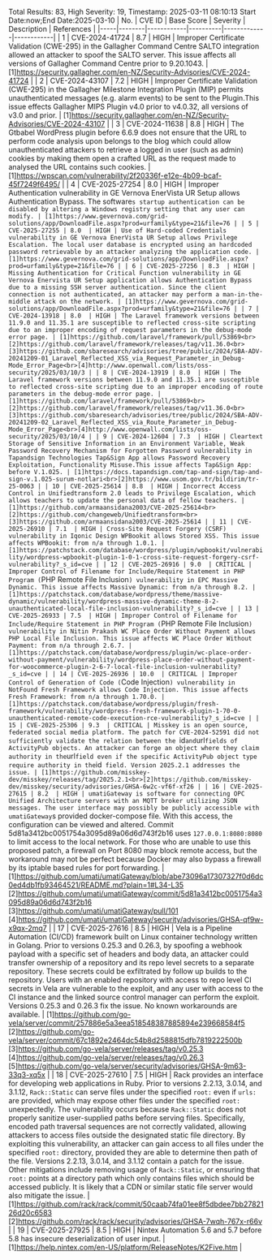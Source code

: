 Total Results: 83, High Severity: 19, Timestamp: 2025-03-11 08:10:13
Start Date:now;End Date:2025-03-10
| No. | CVE ID | Base Score | Severity | Description | References |
|-----|--------|------------|----------|-------------|------------|
| 1 | CVE-2024-41724 | 8.7  | HIGH | Improper Certificate Validation (CWE-295) in the Gallagher Command Centre SALTO integration allowed an attacker to spoof the SALTO server. This issue affects all versions of Gallagher Command Centre prior to 9.20.1043. | [1]https://security.gallagher.com/en-NZ/Security-Advisories/CVE-2024-41724 |
| 2 | CVE-2024-43107 | 7.2  | HIGH | Improper Certificate Validation (CWE-295) in the Gallagher Milestone Integration Plugin (MIP) permits unauthenticated messages (e.g. alarm events) to be sent to the Plugin.This issue effects Gallagher MIPS Plugin v4.0 prior to v4.0.32, all versions of v3.0 and prior. | [1]https://security.gallagher.com/en-NZ/Security-Advisories/CVE-2024-43107 |
| 3 | CVE-2024-11638 | 8.8  | HIGH | The Gtbabel WordPress plugin before 6.6.9 does not ensure that the URL to perform code analysis upon belongs to the blog which could allow unauthenticated attackers to retrieve a logged in user (such as admin) cookies by making them open a crafted URL as the request made to analysed the URL contains such cookies. | [1]https://wpscan.com/vulnerability/2f20336f-e12e-4b09-bcaf-45f7249f6495/ |
| 4 | CVE-2025-27254 | 8.0  | HIGH | Improper Authentication vulnerability in GE Vernova EnerVista UR Setup allows Authentication Bypass. The software`s startup authentication can be disabled by altering a Windows registry setting that any user can modify. | [1]https://www.gevernova.com/grid-solutions/app/DownloadFile.aspx?prod=urfamily&type=21&file=76 |
| 5 | CVE-2025-27255 | 8.0  | HIGH | Use of Hard-coded Credentials vulnerability in GE Vernova EnerVista UR Setup allows Privilege Escalation. The local user database is encrypted using an hardcoded password retrievable by an attacker analyzing the application code. | [1]https://www.gevernova.com/grid-solutions/app/DownloadFile.aspx?prod=urfamily&type=21&file=76 |
| 6 | CVE-2025-27256 | 8.3  | HIGH | Missing Authentication for Critical Function vulnerability in GE Vernova Enervista UR Setup application allows Authentication Bypass due to a missing SSH server authentication. Since the client connection is not authenticated, an attacker may perform a man-in-the-middle attack on the network. | [1]https://www.gevernova.com/grid-solutions/app/DownloadFile.aspx?prod=urfamily&type=21&file=76 |
| 7 | CVE-2024-13918 | 8.0  | HIGH | The Laravel framework versions between 11.9.0 and 11.35.1 are susceptible to reflected cross-site scripting due to an improper encoding of request parameters in the debug-mode error page. | [1]https://github.com/laravel/framework/pull/53869<br>[2]https://github.com/laravel/framework/releases/tag/v11.36.0<br>[3]https://github.com/sbaresearch/advisories/tree/public/2024/SBA-ADV-20241209-01_Laravel_Reflected_XSS_via_Request_Parameter_in_Debug-Mode_Error_Page<br>[4]http://www.openwall.com/lists/oss-security/2025/03/10/3 |
| 8 | CVE-2024-13919 | 8.0  | HIGH | The Laravel framework versions between 11.9.0 and 11.35.1 are susceptible to reflected cross-site scripting due to an improper encoding of route parameters in the debug-mode error page. | [1]https://github.com/laravel/framework/pull/53869<br>[2]https://github.com/laravel/framework/releases/tag/v11.36.0<br>[3]https://github.com/sbaresearch/advisories/tree/public/2024/SBA-ADV-20241209-02_Laravel_Reflected_XSS_via_Route_Parameter_in_Debug-Mode_Error_Page<br>[4]http://www.openwall.com/lists/oss-security/2025/03/10/4 |
| 9 | CVE-2024-12604 | 7.3  | HIGH | Cleartext Storage of Sensitive Information in an Environment Variable, Weak Password Recovery Mechanism for Forgotten Password vulnerability in Tapandsign Technologies Tap&Sign App allows Password Recovery Exploitation, Functionality Misuse.This issue affects Tap&Sign App: before V.1.025. | [1]https://docs.tapandsign.com/tap-and-sign/tap-and-sign-v.1.025-surum-notlari<br>[2]https://www.usom.gov.tr/bildirim/tr-25-0063 |
| 10 | CVE-2025-25614 | 8.8  | HIGH | Incorrect Access Control in Unifiedtransform 2.0 leads to Privilege Escalation, which allows teachers to update the personal data of fellow teachers. | [1]https://github.com/armaansidana2003/CVE-2025-25614<br>[2]https://github.com/changeweb/Unifiedtransform<br>[3]https://github.com/armaansidana2003/CVE-2025-25614 |
| 11 | CVE-2025-26910 | 7.1  | HIGH | Cross-Site Request Forgery (CSRF) vulnerability in Iqonic Design WPBookit allows Stored XSS. This issue affects WPBookit: from n/a through 1.0.1. | [1]https://patchstack.com/database/wordpress/plugin/wpbookit/vulnerability/wordpress-wpbookit-plugin-1-0-1-cross-site-request-forgery-csrf-vulnerability?_s_id=cve |
| 12 | CVE-2025-26916 | 9.0  | CRITICAL | Improper Control of Filename for Include/Require Statement in PHP Program (`PHP Remote File Inclusion`) vulnerability in EPC Massive Dynamic. This issue affects Massive Dynamic: from n/a through 8.2. | [1]https://patchstack.com/database/wordpress/theme/massive-dynamic/vulnerability/wordpress-massive-dynamic-theme-8-2-unauthenticated-local-file-inclusion-vulnerability?_s_id=cve |
| 13 | CVE-2025-26933 | 7.5  | HIGH | Improper Control of Filename for Include/Require Statement in PHP Program (`PHP Remote File Inclusion`) vulnerability in Nitin Prakash WC Place Order Without Payment allows PHP Local File Inclusion. This issue affects WC Place Order Without Payment: from n/a through 2.6.7. | [1]https://patchstack.com/database/wordpress/plugin/wc-place-order-without-payment/vulnerability/wordpress-place-order-without-payment-for-woocommerce-plugin-2-6-7-local-file-inclusion-vulnerability?_s_id=cve |
| 14 | CVE-2025-26936 | 10.0  | CRITICAL | Improper Control of Generation of Code (`Code Injection`) vulnerability in NotFound Fresh Framework allows Code Injection. This issue affects Fresh Framework: from n/a through 1.70.0. | [1]https://patchstack.com/database/wordpress/plugin/fresh-framework/vulnerability/wordpress-fresh-framework-plugin-1-70-0-unauthenticated-remote-code-execution-rce-vulnerability?_s_id=cve |
| 15 | CVE-2025-25306 | 9.3  | CRITICAL | Misskey is an open source, federated social media platform. The patch for CVE-2024-52591 did not sufficiently validate the relation between the `id` and `url` fields of ActivityPub objects. An attacker can forge an object where they claim authority in the `url` field even if the specific ActivityPub object type require authority in the `id` field. Version 2025.2.1 addresses the issue. | [1]https://github.com/misskey-dev/misskey/releases/tag/2025.2.1<br>[2]https://github.com/misskey-dev/misskey/security/advisories/GHSA-6w2c-vf6f-xf26 |
| 16 | CVE-2025-27615 | 8.2  | HIGH | umatiGateway is software for connecting OPC Unified Architecture servers with an MQTT broker utilizing JSON messages. The user interface may possibly be publicly accessible with umatiGateway`s provided docker-compose file. With this access, the configuration can be viewed and altered. Commit 5d81a3412bc0051754a3095d89a06d6d743f2b16 uses `127.0.0.1:8080:8080` to limit access to the local network. For those who are unable to use this proposed patch, a firewall on Port 8080 may block remote access, but the workaround may not be perfect because Docker may also bypass a firewall by its iptable based rules for port forwarding. | [1]https://github.com/umati/umatiGateway/blob/abe73096a17307327f0d6dc0ed4db1fb93464521/README.md?plain=1#L34-L35<br>[2]https://github.com/umati/umatiGateway/commit/5d81a3412bc0051754a3095d89a06d6d743f2b16<br>[3]https://github.com/umati/umatiGateway/pull/101<br>[4]https://github.com/umati/umatiGateway/security/advisories/GHSA-qf9w-x9qx-2mq7 |
| 17 | CVE-2025-27616 | 8.5  | HIGH | Vela is a Pipeline Automation (CI/CD) framework built on Linux container technology written in Golang. Prior to versions 0.25.3 and 0.26.3, by spoofing a webhook payload with a specific set of headers and body data, an attacker could transfer ownership of a repository and its repo level secrets to a separate repository. These secrets could be exfiltrated by follow up builds to the repository. Users with an enabled repository with access to repo level CI secrets in Vela are vulnerable to the exploit, and any user with access to the CI instance and the linked source control manager can perform the exploit. Versions 0.25.3 and 0.26.3 fix the issue. No known workarounds are available. | [1]https://github.com/go-vela/server/commit/257886e5a3eea518548387885894e239668584f5<br>[2]https://github.com/go-vela/server/commit/67c1892e2464dc54b8d2588815dfb7819222500b<br>[3]https://github.com/go-vela/server/releases/tag/v0.25.3<br>[4]https://github.com/go-vela/server/releases/tag/v0.26.3<br>[5]https://github.com/go-vela/server/security/advisories/GHSA-9m63-33q3-xq5x |
| 18 | CVE-2025-27610 | 7.5  | HIGH | Rack provides an interface for developing web applications in Ruby. Prior to versions 2.2.13, 3.0.14, and 3.1.12, `Rack::Static` can serve files under the specified `root:` even if `urls:` are provided, which may expose other files under the specified `root:` unexpectedly. The vulnerability occurs because `Rack::Static` does not properly sanitize user-supplied paths before serving files. Specifically, encoded path traversal sequences are not correctly validated, allowing attackers to access files outside the designated static file directory. By exploiting this vulnerability, an attacker can gain access to all files under the specified `root:` directory, provided they are able to determine then path of the file. Versions 2.2.13, 3.0.14, and 3.1.12 contain a patch for the issue. Other mitigations include removing usage of `Rack::Static`, or ensuring that `root:` points at a directory path which only contains files which should be accessed publicly. It is likely that a CDN or similar static file server would also mitigate the issue. | [1]https://github.com/rack/rack/commit/50caab74fa01ee8f5dbdee7bb2782126d20c6583<br>[2]https://github.com/rack/rack/security/advisories/GHSA-7wqh-767x-r66v |
| 19 | CVE-2025-27925 | 8.5  | HIGH | Nintex Automation 5.6 and 5.7 before 5.8 has insecure deserialization of user input. | [1]https://help.nintex.com/en-US/platform/ReleaseNotes/K2Five.htm |
